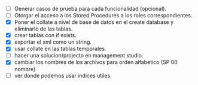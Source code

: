 - [ ] Generar casos de prueba para cada funcionalidad (opcional).
- [ ] Otorgar el acceso a los Stored Procedures a los roles correspondientes.
- [X] Poner el collate a nivel de base de datos en el create database y eliminarlo de las tablas.
- [X] crear tablas con if exists.
- [X] exportar el xml como un string.
- [X] usar collate en las tablas temporales.
- [ ] hacer una solucion/projecto en management studio.
- [X] cambiar los nombres de los archivos para orden alfabetico (SP 00 nombre) 
- [ ] ver donde podemos usar indices utiles.
